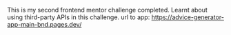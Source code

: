 This is my second frontend mentor challenge completed. Learnt about using third-party APIs in this challenge.
url to app: https://advice-generator-app-main-bnd.pages.dev/
